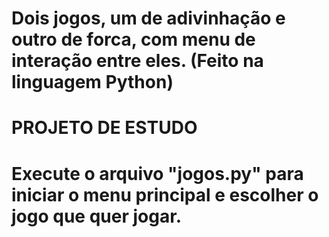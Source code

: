# Dois jogos, um de adivinhação e outro de forca, com menu de interação entre eles. (Feito na linguagem Python)
 
# PROJETO DE ESTUDO

# Execute o arquivo "jogos.py" para iniciar o menu principal e escolher o jogo que quer jogar.
